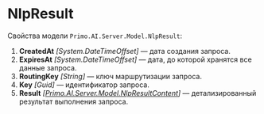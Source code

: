 # NlpResult

Свойства модели `Primo.AI.Server.Model.NlpResult`:
1. **CreatedAt** *[System.DateTimeOffset]* — дата создания запроса.
1. **ExpiresAt** *[System.DateTimeOffset]* — дата, до которой хранятся все данные запроса.
1. **RoutingKey** *[String]* — ключ маршрутизации запроса.
1. **Key** *[Guid]* — идентификатор запроса.
1. **Result** *[[Primo.AI.Server.Model.NlpResultContent](https://docs.primo-rpa.ru/primo-rpa/g_elements/el_extra/ai_server/nlp/datatypes/nlpresultcontent)]* — детализированный результат выполнения запроса.






